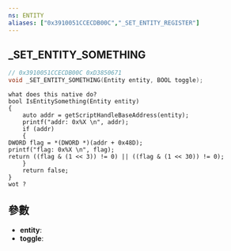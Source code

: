 ```yaml
---
ns: ENTITY
aliases: ["0x3910051CCECDB00C","_SET_ENTITY_REGISTER"]
---
```

## _SET_ENTITY_SOMETHING

```c
// 0x3910051CCECDB00C 0xD3850671
void _SET_ENTITY_SOMETHING(Entity entity, BOOL toggle);
```

```
what does this native do?  
bool IsEntitySomething(Entity entity)  
{  
	auto addr = getScriptHandleBaseAddress(entity);  
	printf("addr: 0x%X \n", addr);  
	if (addr)  
	{  
DWORD flag = *(DWORD *)(addr + 0x48D);  
printf("flag: 0x%X \n", flag);  
return ((flag & (1 << 3)) != 0) || ((flag & (1 << 30)) != 0);  
	}  
	return false;  
}  
wot ?  
```

## 參數
* **entity**: 
* **toggle**: 

